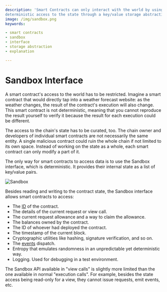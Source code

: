```yaml
---
description: 'Smart Contracts can only interact with the world by using the Sandbox interface which provides limited and
deterministic access to the state through a key/value storage abstraction.'
image: /img/sandbox.png
keywords:

- smart contracts
- sandbox
- interface
- storage abstraction
- explanation

---
```


# Sandbox Interface

A smart contract's access to the world has to be restricted. Imagine a smart contract that would directly tap into a
weather forecast website: as the weather changes, the result of the contract's execution will also change. This smart
contract is not deterministic, meaning that you cannot reproduce the result yourself to verify it because the result for
each execution could be different.

The access to the chain's state has to be curated, too. The chain owner and developers of individual smart contracts are
not necessarily the same entity. A single malicious contract could ruin the whole chain if not limited to its own space.
Instead of working on the state as a whole, each smart contract can only modify a part of it.

The only way for smart contracts to access data is to use the Sandbox interface, which is deterministic. It provides
their internal state as a list of key/value pairs.

![Sandbox](/img/sandbox.png)

Besides reading and writing to the contract state, the Sandbox interface allows smart contracts to access:

- The [ID](./accounts/how-accounts-work#agent-id) of the contract.
- The details of the current request or view call.
- The current request allowance and a way to claim the allowance.
- The balances owned by the contract.
- The ID of whoever had deployed the contract.
- The timestamp of the current block.
- Cryptographic utilities like hashing, signature verification, and so on.
- The [events](../wasm_vm/events.mdx) dispatch.
- Entropy that emulates randomness in an unpredictable yet deterministic way.
- Logging. Used for debugging in a test environment.

The Sandbox API available in "view calls" is slightly more limited than the one available in normal "execution calls".
For example, besides the state access being read-only for a view, they cannot issue requests, emit events, etc.
